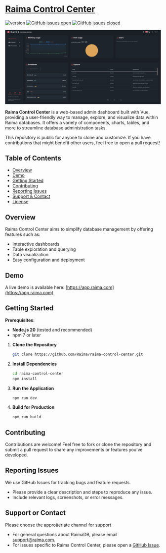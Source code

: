 # [Raima Control Center](https://app.raima.com)

![version](https://img.shields.io/badge/version-1.1.1-blue.svg)
[![GitHub issues open](https://img.shields.io/github/issues/Raima/raima-control-center.svg)](https://github.com/Raima/raima-control-center/issues?q=is%3Aopen+is%3Aissue)
[![GitHub issues closed](https://img.shields.io/github/issues-closed/Raima/raima-control-center.svg)](https://github.com/Raima/raima-control-center/issues?q=is%3Aissue+is%3Aclosed)

![alt text](</public/assets/dashEx.png>)

**Raima Control Center** is a web-based admin dashboard built with Vue, providing a user-friendly way to manage, explore, and visualize data within Raima databases. It offers a variety of components, charts, tables, and more to streamline database administration tasks.

This repository is public for anyone to clone and customize. If you have contributions that might benefit other users, feel free to open a pull request!


## Table of Contents

- [Overview](#overview)
- [Demo](#demo)
- [Getting Started](#getting-started)
- [Contributing](#contributing)
- [Reporting Issues](#reporting-issues)
- [Support & Contact](#support--contact)
- [License](#license)

## Overview
Raima Control Center aims to simplify database management by offering features such as:
- Interactive dashboards
- Table exploration and querying
- Data visualization
- Easy configuration and deployment

## Demo
A live demo is available here: [https://app.raima.com](https://app.raima.com)

## Getting Started

**Prerequisites:**
- **Node.js 20** (tested and recommended)
- npm 7 or later

1. **Clone the Repository**  
   ```bash
   git clone https://github.com/Raima/raima-control-center.git
2. **Install Dependencies**  
   ```bash
   cd raima-control-center
   npm install
3. **Run the Application**  
    ```bash
   npm run dev
4. **Build for Production**
    ```bash
    npm run build
## Contributing

Contributions are welcome!
Feel free to fork or clone the repository and submit a pull request to share any improvements or features you’ve developed.

## Reporting Issues

We use GitHub Issues for tracking bugs and feature requests.
* Please provide a clear description and steps to reproduce any issue.
* Include relevant logs, screenshots, or error messages.

## Support or Contact
Please choose the approåeriate channel for support
* For general questions about RaimaDB, please email [support@raima.com](mailto:support@raima.com).
* For issues specific to Raima Control Center, please open a [GitHub Issue](https://github.com/Raima/raima-control-center/issues).